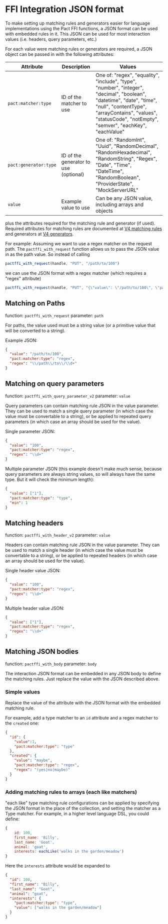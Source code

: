 # FFI Integration JSON format

To make setting up matching rules and generators easier for language implementations using the Pact FFI functions, a
JSON format can be used with embedded rules in it. This JSON can be used for most interaction values (i.e. headers,
query parameters, etc.)

For each value were matching rules or generators are required, a JSON object can be passed in with the following 
attributes:

| Attribute             | Description                           | Values                                                                                                                                                                                                                              |
|-----------------------|---------------------------------------|-------------------------------------------------------------------------------------------------------------------------------------------------------------------------------------------------------------------------------------|
| `pact:matcher:type`   | ID of the matcher to use              | One of: "regex", "equality", "include", "type", "number", "integer", "decimal", "boolean", "datetime", "date", "time", "null", "contentType", "arrayContains", "values", "statusCode", "notEmpty", "semver", "eachKey", "eachValue" |
| `pact:generator:type` | ID of the generator to use (optional) | One of: "RandomInt", "Uuid", "RandomDecimal", "RandomHexadecimal", "RandomString", "Regex", "Date", "Time", "DateTime", "RandomBoolean", "ProviderState", "MockServerURL"                                                           |
| `value`               | Example value to use                  | Can be any JSON value, including arrays and objects                                                                                                                                                                                 |

plus the attributes required for the matching rule and generator (if used). Required attributes for matching rules are
documented at [V4 matching rules](https://github.com/pact-foundation/pact-specification/tree/version-4#matching-rules) and
generators at [V4 generators](https://github.com/pact-foundation/pact-specification/tree/version-4#generators).

For example: Assuming we want to use a regex matcher on the request path. The `pactffi_with_request` function allows us
to pass the JSON value in as the path value. So instead of calling 

```js
pactffi_with_request(handle, "PUT", "/path/to/100")
```

we can use the JSON format with a regex matcher (which requires a "regex" attribute)

```js
pactffi_with_request(handle, "PUT", "{\"value\": \"/path/to/100\", \"pact:matcher:type\": \"regex\", \"regex\": \"\\\\/path\\\\/to\\\\/\\\\d+\"}")
```

## Matching on Paths

function: `pactffi_with_request`
parameter: `path`

For paths, the value used must be a string value (or a primitive value that will be converted to a string).

Example JSON:
```json
{
  "value": "/path/to/100", 
  "pact:matcher:type": "regex", 
  "regex": "\\/path\\/to\\/\\d+"
}
```

## Matching on query parameters

function: `pactffi_with_query_parameter_v2`
parameter: `value`

Query parameters can contain matching rule JSON in the value parameter. They can be used to match a single query parameter
(in which case the value must be convertable to a string), or be applied to repeated query parameters (in which case an
array should be used for the value).

Single parameter JSON:
```json
{
  "value": "100", 
  "pact:matcher:type": "regex", 
  "regex": "\\d+"
}
```

Multiple parameter JSON (this example doesn't make much sense, because query parameters are always string values, so 
will always have the same type. But it will check the minimum length):
```json
{
  "value": ["1"], 
  "pact:matcher:type": "type", 
  "min": 1
}
```

## Matching headers

function: `pactffi_with_header_v2`
parameter: `value`

Headers can contain matching rule JSON in the value parameter. They can be used to match a single header
(in which case the value must be convertable to a string), or be applied to repeated headers (in which case an
array should be used for the value).

Single header value JSON:
```json
{
  "value": "100", 
  "pact:matcher:type": "regex", 
  "regex": "\\d+"
}
```

Multiple header value JSON:
```json
{
  "value": ["1"],
  "pact:matcher:type": "regex",
  "regex": "\\d+"
}
```

## Matching JSON bodies

function: `pactffi_with_body`
parameter: `body`

The interaction JSON format can be embedded in any JSON body to define the matching rules. Just replace the value with
the JSON described above.

### Simple values

Replace the value of the attribute with the JSON format with the embedded matching rule.

For example, add a type matcher to an `id` attribute and a regex matcher to the `created` one:
```json
{
  "id": {
    "value":1,
    "pact:matcher:type": "type"
  },
  "created": {
    "value": "maybe",
    "pact:matcher:type": "regex", 
    "regex": "(yes|no|maybe)"
  }
}
```

### Adding matching rules to arrays (each like matchers)

"each like" type matching rule configurations can be applied by specifying the JSON format in the place of the collection,
and setting the matcher as a Type matcher. For example, in a higher level language DSL, you could define:

```js
{
    id: 100,
    first_name: 'Billy',
    last_name: 'Goat',
    animal: 'goat',
    interests: eachLike('walks in the garden/meadow')
}
```

Here the `interests` attribute would be expanded to

```json
{
  "id": 100,
  "first_name": "Billy",
  "last_name": "Goat",
  "animal": "goat",
  "interests": {
    "pact:matcher:type": "type",
    "value": ["walks in the garden/meadow"]
  }
}
```
